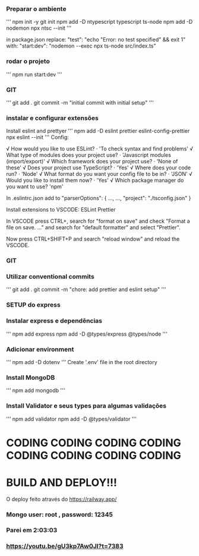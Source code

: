 ### Preparar o ambiente
'''
npm init -y
git init
npm add -D ntypescript typescript ts-node
npm add -D nodemon
npx ntsc --init
'''

in package.json
replace:
"test": "echo \"Error: no test specified\" && exit 1"
with:
"start:dev": "nodemon --exec npx ts-node src/index.ts"

### rodar o projeto

'''
npm run start:dev
'''

### GIT

'''
git add .
git commit -m "initial commit with initial setup"
'''

### instalar e configurar extensões

Install eslint and prettyer
'''
npm add -D eslint prettier eslint-config-prettier
npx eslint --init
'''
Config:

√ How would you like to use ESLint? · 'To check syntax and find problems'
√ What type of modules does your project use? · 'Javascript modules (import/export)'
√ Which framework does your project use? · 'None of these'
√ Does your project use TypeScript? · 'Yes'
√ Where does your code run? · 'Node'
√ What format do you want your config file to be in? · 'JSON'
√ Would you like to install them now? · 'Yes'
√ Which package manager do you want to use? 'npm'

In .eslintrc.json
add to
"parserOptions": {
...,
...,
"project": "./tsconfig.json"
}

Install extensions to VSCODE:
ESLint
Prettier

In VSCODE press CTRL+, search for "format on save" and check "Format a file on save. ..."
and search for "default formatter" and select "Prettier".

Now press CTRL+SHIFT+P and search "reload window" and reload the VSCODE.

### GIT

### Utilizar conventional commits

'''
git add .
git commit -m "chore: add prettier and eslint setup"
'''

### SETUP do express

### Instalar express e dependências

'''
npm add express
npm add -D @types/express @types/node
'''

### Adicionar environment

'''
npm add -D dotenv
'''
Create '.env' file in the root directory

### Install MongoDB

'''
npm add mongodb
'''

### Install Validator e seus types para algumas validações

'''
npm add validator
npm add -D @types/validator
'''

# CODING CODING CODING CODING CODING CODING CODING CODING

# BUILD AND DEPLOY!!!

O deploy feito através do https://railway.app/








### Mongo user: root , password: 12345

### Parei em 2:03:03

### https://youtu.be/gU3kp7Aw0JI?t=7383
